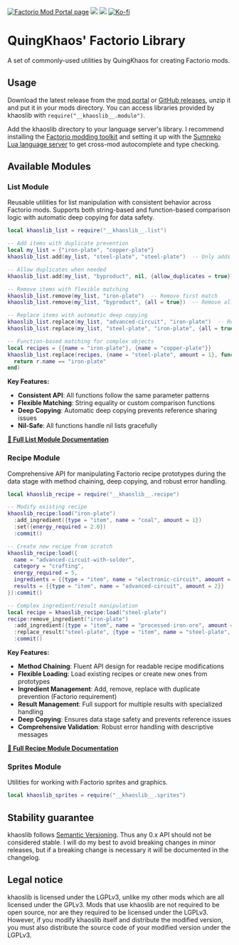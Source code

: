 [![Factorio Mod Portal page](https://img.shields.io/badge/dynamic/json?color=orange&label=Factorio&query=downloads_count&suffix=%20downloads&url=https%3A%2F%2Fmods.factorio.com%2Fapi%2Fmods%2Fkhaoslib&style=for-the-badge)](https://mods.factorio.com/mod/khaoslib) [![](https://img.shields.io/github/issues/QuingKhaos/khaoslib/bug?label=Bug%20Reports&style=for-the-badge)](https://github.com/QuingKhaos/khaoslib/issues?q=is%3Aissue%20state%3Aopen%20label%3Abug) [![](https://img.shields.io/github/issues-pr/QuingKhaos/khaoslib?label=Pull%20Requests&style=for-the-badge)](https://github.com/QuingKhaos/khaoslib/pulls) [![Ko-fi](https://img.shields.io/badge/Ko--fi-support%20me-hotpink?logo=kofi&logoColor=white&style=for-the-badge)](https://ko-fi.com/quingkhaos)

# QuingKhaos' Factorio Library

A set of commonly-used utilities by QuingKhaos for creating Factorio mods.

## Usage

Download the latest release from the [mod portal](https://mods.factorio.com/mod/khaoslib/downloads) or [GitHub releases](https://github.com/QuingKhaos/khaoslib/releases), unzip it and put it in your mods directory. You can access libraries provided by khaoslib with `require("__khaoslib__.module")`.

Add the khaoslib directory to your language server's library. I recommend installing the [Factorio modding toolkit](https://github.com/justarandomgeek/vscode-factoriomod-debug) and setting it up with the [Sumneko Lua language server](https://github.com/sumneko/lua-language-server) to get cross-mod autocomplete and type checking.

## Available Modules

### List Module

Reusable utilities for list manipulation with consistent behavior across Factorio mods. Supports both string-based and function-based comparison logic with automatic deep copying for data safety.

```lua
local khaoslib_list = require("__khaoslib__.list")

-- Add items with duplicate prevention
local my_list = {"iron-plate", "copper-plate"}
khaoslib_list.add(my_list, "steel-plate", "steel-plate")  -- Only adds if not present

-- Allow duplicates when needed
khaoslib_list.add(my_list, "byproduct", nil, {allow_duplicates = true})

-- Remove items with flexible matching
khaoslib_list.remove(my_list, "iron-plate")  -- Remove first match
khaoslib_list.remove(my_list, "byproduct", {all = true})  -- Remove all matches

-- Replace items with automatic deep copying
khaoslib_list.replace(my_list, "advanced-circuit", "iron-plate")  -- Replace first match
khaoslib_list.replace(my_list, "steel-plate", "iron-plate", {all = true})  -- Replace all matches

-- Function-based matching for complex objects
local recipes = {{name = "iron-plate"}, {name = "copper-plate"}}
khaoslib_list.replace(recipes, {name = "steel-plate", amount = 1}, function(r)
  return r.name == "iron-plate"
end)
```

**Key Features:**

- **Consistent API**: All functions follow the same parameter patterns
- **Flexible Matching**: String equality or custom comparison functions
- **Deep Copying**: Automatic deep copying prevents reference sharing issues
- **Nil-Safe**: All functions handle nil lists gracefully

**[📖 Full List Module Documentation](docs/list-module.md)**

### Recipe Module

Comprehensive API for manipulating Factorio recipe prototypes during the data stage with method chaining, deep copying, and robust error handling.

```lua
local khaoslib_recipe = require("__khaoslib__.recipe")

-- Modify existing recipe
khaoslib_recipe:load("iron-plate")
  :add_ingredient({type = "item", name = "coal", amount = 1})
  :set({energy_required = 2.0})
  :commit()

-- Create new recipe from scratch
khaoslib_recipe:load({
  name = "advanced-circuit-with-solder",
  category = "crafting",
  energy_required = 5,
  ingredients = {{type = "item", name = "electronic-circuit", amount = 5}},
  results = {{type = "item", name = "advanced-circuit", amount = 2}}
}):commit()

-- Complex ingredient/result manipulation
local recipe = khaoslib_recipe:load("steel-plate")
recipe:remove_ingredient("iron-plate")
  :add_ingredient({type = "item", name = "processed-iron-ore", amount = 1})
  :replace_result("steel-plate", {type = "item", name = "steel-plate", amount = 2})
  :commit()
```

**Key Features:**

- **Method Chaining**: Fluent API design for readable recipe modifications
- **Flexible Loading**: Load existing recipes or create new ones from prototypes
- **Ingredient Management**: Add, remove, replace with duplicate prevention (Factorio requirement)
- **Result Management**: Full support for multiple results with specialized handling
- **Deep Copying**: Ensures data stage safety and prevents reference issues
- **Comprehensive Validation**: Robust error handling with descriptive messages

**[📖 Full Recipe Module Documentation](docs/recipe-module.md)**

### Sprites Module

Utilities for working with Factorio sprites and graphics.

```lua
local khaoslib_sprites = require("__khaoslib__.sprites")
```

## Stability guarantee

khaoslib follows [Semantic Versioning](https://semver.org/). Thus any 0.x API should not be considered stable. I will do my best to avoid breaking changes in minor releases, but if a breaking change is necessary it will be documented in the changelog.

## Legal notice

khaoslib is licensed under the LGPLv3, unlike my other mods which are all licensed under the GPLv3. Mods that use khaoslib are not required to be open source, nor are they required to be licensed under the LGPLv3. However, if you modify khaoslib itself and distribute the modified version, you must also distribute the source code of your modified version under the LGPLv3.
